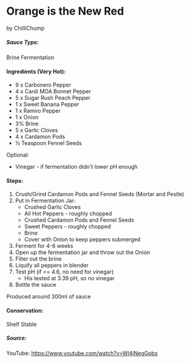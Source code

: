 # Orange is the New Red
by ChilliChump

##### Sauce Type:
Brine Fermentation

#### Ingredients (Very Hot):
- 9 x Carbonero Pepper
- 4 x Cardi MOA Bonnet Pepper
- 5 x Sugar Rush Peach Pepper
- 1 x Sweet Banana Pepper
- 1 x Ramiro Pepper
- 1 x Onion
- 3% Brine
- 5 x Garlic Cloves
- 4 x Cardamon Pods
- ½ Teaspoon Fennel Seeds

Optional:
- Vinegar - if fermentation didn't lower pH enough

#### Steps:
1. Crush/Grind Cardamon Pods and Fennel Seeds (Mortar and Pestle)
2. Put in Fermentation Jar:
    * Crushed Garlic Cloves
    * All Hot Peppers - roughly chopped
    * Crushed Cardamon Pods and Fennel Seeds
    * Sweet Peppers - roughly chopped
    * Brine
    * Cover with Onion to keep peppers submerged
3. Ferment for 4-6 weeks
4. Open up the fermentation jar and throw out the Onion
5. Filter out the brine
6. Liquify all peppers in blender
7. Test pH (if <= 4.6, no need for vinegar)
    * His tested at 3.39 pH, so no vinegar
8. Bottle the sauce

Produced around 300ml of sauce

#### Conservation:
Shelf Stable

##### Source:
YouTube: https://www.youtube.com/watch?v=WI4jNegGpbs
